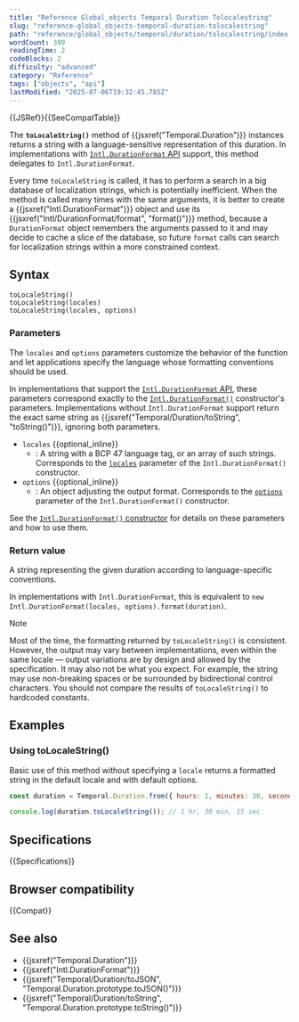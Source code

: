 ```yaml
---
title: "Reference Global_objects Temporal Duration Tolocalestring"
slug: "reference-global_objects-temporal-duration-tolocalestring"
path: "reference/global_objects/temporal/duration/tolocalestring/index.md"
wordCount: 399
readingTime: 2
codeBlocks: 2
difficulty: "advanced"
category: "Reference"
tags: ["objects", "api"]
lastModified: "2025-07-06T19:32:45.785Z"
---
```



{{JSRef}}{{SeeCompatTable}}

The **`toLocaleString()`** method of {{jsxref("Temporal.Duration")}} instances returns a string with a language-sensitive representation of this duration. In implementations with [`Intl.DurationFormat` API](/en-US/docs/Web/JavaScript/Reference/Global_Objects/Intl/DurationFormat) support, this method delegates to `Intl.DurationFormat`.

Every time `toLocaleString` is called, it has to perform a search in a big database of localization strings, which is potentially inefficient. When the method is called many times with the same arguments, it is better to create a {{jsxref("Intl.DurationFormat")}} object and use its {{jsxref("Intl/DurationFormat/format", "format()")}} method, because a `DurationFormat` object remembers the arguments passed to it and may decide to cache a slice of the database, so future `format` calls can search for localization strings within a more constrained context.

## Syntax

```js-nolint
toLocaleString()
toLocaleString(locales)
toLocaleString(locales, options)
```

### Parameters

The `locales` and `options` parameters customize the behavior of the function and let applications specify the language whose formatting conventions should be used.

In implementations that support the [`Intl.DurationFormat` API](/en-US/docs/Web/JavaScript/Reference/Global_Objects/Intl/DurationFormat), these parameters correspond exactly to the [`Intl.DurationFormat()`](/en-US/docs/Web/JavaScript/Reference/Global_Objects/Intl/DurationFormat/DurationFormat) constructor's parameters. Implementations without `Intl.DurationFormat` support return the exact same string as {{jsxref("Temporal/Duration/toString", "toString()")}}, ignoring both parameters.

- `locales` {{optional_inline}}
  - : A string with a BCP 47 language tag, or an array of such strings. Corresponds to the [`locales`](/en-US/docs/Web/JavaScript/Reference/Global_Objects/Intl/DurationFormat/DurationFormat#locales) parameter of the `Intl.DurationFormat()` constructor.
- `options` {{optional_inline}}
  - : An object adjusting the output format. Corresponds to the [`options`](/en-US/docs/Web/JavaScript/Reference/Global_Objects/Intl/DurationFormat/DurationFormat#options) parameter of the `Intl.DurationFormat()` constructor.

See the [`Intl.DurationFormat()` constructor](/en-US/docs/Web/JavaScript/Reference/Global_Objects/Intl/DurationFormat/DurationFormat) for details on these parameters and how to use them.

### Return value

A string representing the given duration according to language-specific conventions.

In implementations with `Intl.DurationFormat`, this is equivalent to `new Intl.DurationFormat(locales, options).format(duration)`.

> [!NOTE]
> Most of the time, the formatting returned by `toLocaleString()` is consistent. However, the output may vary between implementations, even within the same locale — output variations are by design and allowed by the specification. It may also not be what you expect. For example, the string may use non-breaking spaces or be surrounded by bidirectional control characters. You should not compare the results of `toLocaleString()` to hardcoded constants.

## Examples

### Using toLocaleString()

Basic use of this method without specifying a `locale` returns a formatted string in the default locale and with default options.

```js
const duration = Temporal.Duration.from({ hours: 1, minutes: 30, seconds: 15 });

console.log(duration.toLocaleString()); // 1 hr, 30 min, 15 sec
```

## Specifications

{{Specifications}}

## Browser compatibility

{{Compat}}

## See also

- {{jsxref("Temporal.Duration")}}
- {{jsxref("Intl.DurationFormat")}}
- {{jsxref("Temporal/Duration/toJSON", "Temporal.Duration.prototype.toJSON()")}}
- {{jsxref("Temporal/Duration/toString", "Temporal.Duration.prototype.toString()")}}
